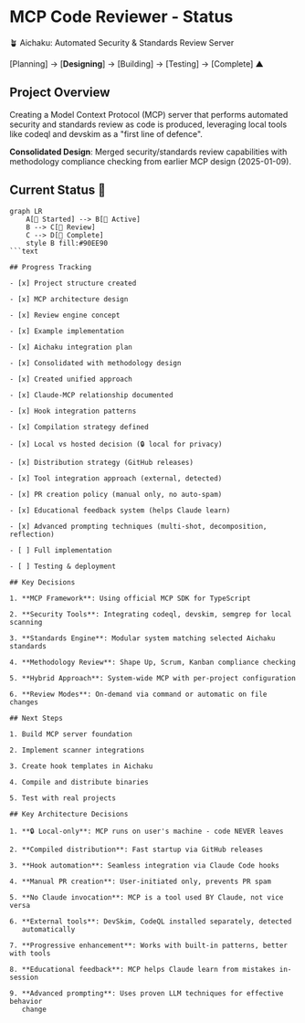 # MCP Code Reviewer - Status

🪴 Aichaku: Automated Security & Standards Review Server

[Planning] → [**Designing**] → [Building] → [Testing] → [Complete] ▲

## Project Overview

Creating a Model Context Protocol (MCP) server that performs automated security
and standards review as code is produced, leveraging local tools like codeql and
devskim as a "first line of defence".

**Consolidated Design**: Merged security/standards review capabilities with
methodology compliance checking from earlier MCP design (2025-01-09).

## Current Status 🌿

````mermaid
graph LR
    A[🌱 Started] --> B[🌿 Active]
    B --> C[🌳 Review]
    C --> D[🍃 Complete]
    style B fill:#90EE90
```text

## Progress Tracking

- [x] Project structure created

- [x] MCP architecture design

- [x] Review engine concept

- [x] Example implementation

- [x] Aichaku integration plan

- [x] Consolidated with methodology design

- [x] Created unified approach

- [x] Claude-MCP relationship documented

- [x] Hook integration patterns

- [x] Compilation strategy defined

- [x] Local vs hosted decision (🔒 local for privacy)

- [x] Distribution strategy (GitHub releases)

- [x] Tool integration approach (external, detected)

- [x] PR creation policy (manual only, no auto-spam)

- [x] Educational feedback system (helps Claude learn)

- [x] Advanced prompting techniques (multi-shot, decomposition, reflection)

- [ ] Full implementation

- [ ] Testing & deployment

## Key Decisions

1. **MCP Framework**: Using official MCP SDK for TypeScript

2. **Security Tools**: Integrating codeql, devskim, semgrep for local scanning

3. **Standards Engine**: Modular system matching selected Aichaku standards

4. **Methodology Review**: Shape Up, Scrum, Kanban compliance checking

5. **Hybrid Approach**: System-wide MCP with per-project configuration

6. **Review Modes**: On-demand via command or automatic on file changes

## Next Steps

1. Build MCP server foundation

2. Implement scanner integrations

3. Create hook templates in Aichaku

4. Compile and distribute binaries

5. Test with real projects

## Key Architecture Decisions

1. **🔒 Local-only**: MCP runs on user's machine - code NEVER leaves

2. **Compiled distribution**: Fast startup via GitHub releases

3. **Hook automation**: Seamless integration via Claude Code hooks

4. **Manual PR creation**: User-initiated only, prevents PR spam

5. **No Claude invocation**: MCP is a tool used BY Claude, not vice versa

6. **External tools**: DevSkim, CodeQL installed separately, detected
   automatically

7. **Progressive enhancement**: Works with built-in patterns, better with tools

8. **Educational feedback**: MCP helps Claude learn from mistakes in-session

9. **Advanced prompting**: Uses proven LLM techniques for effective behavior
   change
````
